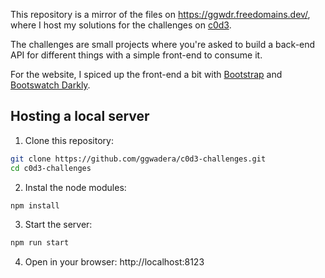 This repository is a mirror of the files on https://ggwdr.freedomains.dev/, where I host my solutions for the challenges on [c0d3](https://www.c0d3.com/).

The challenges are small projects where you're asked to build a back-end API for different things with a simple front-end to consume it.

For the website, I spiced up the front-end a bit with [Bootstrap](https://getbootstrap.com/) and [Bootswatch Darkly](https://bootswatch.com/darkly/).

## Hosting a local server

1. Clone this repository:

```sh
git clone https://github.com/ggwadera/c0d3-challenges.git
cd c0d3-challenges
```

2. Instal the node modules:

```sh
npm install
```

3. Start the server:

```sh
npm run start
```

4. Open in your browser: http://localhost:8123